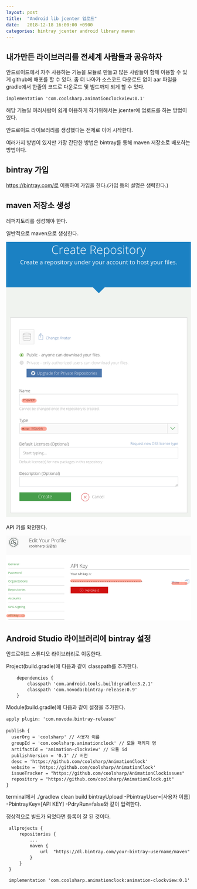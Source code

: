 ```yaml
---
layout: post
title:  "Android lib jcenter 업로드"
date:   2018-12-18 16:00:00 +0900
categories: bintray jcenter android library maven
---
```


## 내가만든 라이브러리를 전세계 사람들과 공유하자
안드로이드에서 자주 사용하는 기능을 모듈로 만들고 많은 사람들이 함께 이용할 수 있게 github에 배포를 할 수 있다.
좀 더 나아가 소스코드 다운로드 없이 aar 파일을 gradle에서 한줄의 코드로 다운로드 및 빌드까지 되게 할 수 있다.

    implementation 'com.coolsharp.animationclockview:0.1'

해당 기능일 여러사람이 쉽게 이용하게 하기위헤서는 jcenter에 업로드를 하는 방법이 있다.

안드로이드 라이브러리를 생성했다는 전제로 이어 시작한다.

여러가지 방법이 있지만 가장 간단한 방법은 bintray를 통해 maven 저장소로 배포하는 방법이다.
## bintray 가입
https://bintray.com/로 이동하여 가입을 한다.(가입 등의 설명은 생략한다.)

## maven 저장소 생성
레퍼지토리를 생성해야 한다.

일반적으로 maven으로 생성한다.<br>

![레파지토리 생성](https://github.com/coolsharp/coolsharp.github.io/raw/master/static/img//android_jcenter_01.png)

API 키를 확인한다.

![API 키 확인](https://github.com/coolsharp/coolsharp.github.io/raw/master/static/img/android_jcenter_02.png)

## Android Studio 라이브러리에 bintray 설정
안드로이드 스튜디오 라이브러리로 이동한다.

Project(build.gradle)에 다음과 같이 classpath를 추가한다.

```
    dependencies {
        classpath 'com.android.tools.build:gradle:3.2.1'
        classpath 'com.novoda:bintray-release:0.9'
    }
```
Module(build.gradle)에 다음과 같이 설정을 추가한다.
```
apply plugin: 'com.novoda.bintray-release'  
  
publish {  
  userOrg = 'coolsharp' // 사용자 이름
  groupId = 'com.coolsharp.animationclock' // 모듈 패키지 명
  artifactId = 'animation-clockview' // 모듈 id
  publishVersion = '0.1' // 버전
  desc = 'https://github.com/coolsharp/AnimationClock'  
  website = 'https://github.com/coolsharp/AnimationClock'  
  issueTracker = "https://github.com/coolsharp/AnimationClockissues"  
  repository = "https://github.com/coolsharp/AnimationClock.git"  
}
```

terminal에서 ./gradlew clean build bintrayUpload -PbintrayUser=[사용자 이름] -PbintrayKey=[API KEY] -PdryRun=false와 같이 입력한다.

정상적으로 빌드가 되었다면 등록이 잘 된 것이다.

```	
 allprojects {	
     repositories {	
         ...	
         maven {	
             url  "https://dl.bintray.com/your-bintray-username/maven"	
         }	
     }	
 }	
```	
 
```	
 implementation 'com.coolsharp.animationclock:animation-clockview:0.1'	
```